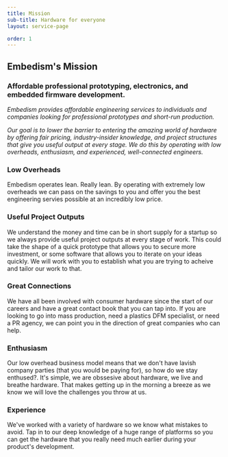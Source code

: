```yaml
---
title: Mission
sub-title: Hardware for everyone
layout: service-page

order: 1
---
```


## Embedism's Mission  
### Affordable professional prototyping, electronics, and embedded firmware development.

*Embedism provides affordable engineering services to individuals and companies looking for professional prototypes and short-run production.*

*Our goal is to lower the barrier to entering the amazing world of hardware by offering fair pricing, industry-insider knowledge, and project structures that give you useful output at every stage. We do this by operating with low overheads, enthusiasm, and experienced, well-connected engineers.*

### Low Overheads
Embedism operates lean. Really lean. By operating with extremely low overheads we can pass on the savings to you and offer you the best engineering servies possible at an incredibly low price.

### Useful Project Outputs
We understand the money and time can be in short supply for a startup so we always provide useful project outputs at every stage of work. This could take the shape of a quick prototype that allows you to secure more investment, or some software that allows you to iterate on your ideas quickly. We will work with you to establish what you are trying to acheive and tailor our work to that.

### Great Connections
We have all been involved with consumer hardware since the start of our careers and have a great contact book that you can tap into. If you are looking to go into mass production, need a plastics DFM specialist, or need a PR agency, we can point you in the direction of great companies who can help.

### Enthusiasm
Our low overhead business model means that we don't have lavish company parties (that you would be paying for), so how do we stay enthused?. It's simple, we are obssesive about hardware, we live and breathe hardware. That makes getting up in the morning a breeze as we know we will love the challenges you throw at us.

### Experience
We've worked with a variety of hardware so we know what mistakes to avoid. Tap in to our deep knowledge of a huge range of platforms so you can get the hardware that you really need much earlier during your product's development.